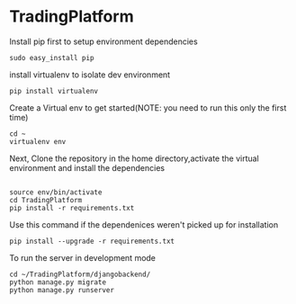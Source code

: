 # TradingPlatform
Install pip first to setup environment dependencies</h2>
<pre><code>sudo easy_install pip</code></pre>

install virtualenv to isolate dev environment
<pre><code>pip install virtualenv</code></pre>

Create a Virtual env to get started(NOTE: you need to run this only the first time)
<pre><code>cd ~
virtualenv env</code></pre>

Next, Clone the repository in the home directory,activate the virtual environment and install the dependencies
<pre><code>
source env/bin/activate
cd TradingPlatform
pip install -r requirements.txt</code></pre>

Use this command if the dependenices weren't picked up for installation
<pre><code>pip install --upgrade -r requirements.txt</code></pre>

To run the server in development mode
<pre><code>cd ~/TradingPlatform/djangobackend/
python manage.py migrate
python manage.py runserver
</code></pre>


